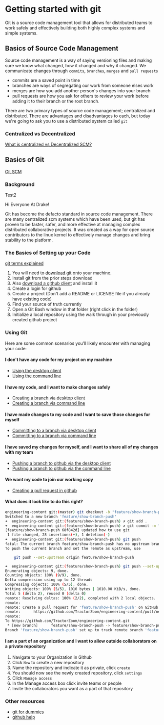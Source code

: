 # Getting started with git

Git is a source code management tool that allows for distributed teams to work safely and effectively building both highly complex systems and simple systems.

## Basics of Source Code Management

Source code management is a way of saying versioning files and making sure we know what changed, how it changed and why it changed.  We communicate changes through `commits`, `branches`, `merges` and `pull requests`

- commits are a saved point in time
- branches are ways of segregating our work from someone elses work
- merges are how you add another person's changes into your branch
- pull requests are how you ask for others to review your work before adding it to their branch or the root branch.

There are two primary types of source code management; centralized and distributed.  There are advantages and disadvantages to each, but today we're going to ask you to use a distributed system called `git`

### Centralized vs Decentralized 

[What is centralized vs Decentralized SCM?](https://medium.com/faun/centralized-vs-distributed-version-control-systems-a135091299f0)

## Basics of Git

[Git SCM](https://git-scm.com/about)

### Background

Test2

Hi Everyone At Drake!


Git has become the defacto standard in source code management.  There are many centralized scm systems which have been used, but git has proven to be faster, safer, and more effective at managing complex distributed collaborative projects.  It was created as a way for open source contributors to the linux kernel to effectively manage changes and bring stability to the platform.

### The Basics of Setting up your Code

[git terms explained](https://linuxacademy.com/blog/linux/git-terms-explained/)

1. You will need to [download git](https://git-scm.com/downloads) onto your machine.
1. Install git from the prior steps download
1. Also [download a github client](https://desktop.github.com/) and install it
1. Create a login for github
1. Create a project (Don't add a README or LICENSE file if you already have existing code)
1. Find your source of truth currently
1. Open a Git Bash window in that folder (right click in the folder)
1. Initialize a local repository using the walk through in your previously created github project

### Using Git

Here are some common scenarios you'll likely encounter with managing your code:

#### I don't have any code for my project on my machine

- [Using the desktop client](https://help.github.com/en/desktop/contributing-to-projects/cloning-and-forking-repositories-from-github-desktop)
- [Using the command line](https://help.github.com/en/github/creating-cloning-and-archiving-repositories/cloning-a-repository)

#### I have my code, and I want to make changes safely

- [Creating a branch via desktop client](https://help.github.com/en/desktop/contributing-to-projects/creating-a-branch-for-your-work)
- [Creating a branch via command line](https://git-scm.com/book/en/v2/Git-Branching-Basic-Branching-and-Merging)

#### I have made changes to my code and I want to save those changes for myself

- [Committing to a branch via desktop client](https://help.github.com/en/desktop/contributing-to-projects/committing-and-reviewing-changes-to-your-project)
- [Committing to a branch via command line](https://git-scm.com/docs/git-commit)

#### I have saved my changes for myself, and I want to share all of my changes with my team

- [Pushing a branch to github via the desktop client](https://help.github.com/en/desktop/contributing-to-projects/syncing-your-branch)
- [Pushing a branch to github via the command line](https://help.github.com/en/github/using-git/pushing-commits-to-a-remote-repository)

#### We want my code to join our working copy

- [Creating a pull request in github](https://help.github.com/en/desktop/contributing-to-projects/creating-a-pull-request)

#### What does it look like to do this right?

```bash
engineering-content git:(master) git checkout -b "feature/show-branch-push"
Switched to a new branch 'feature/show-branch-push'
➜  engineering-content git:(feature/show-branch-push) ✗ git add .
➜  engineering-content git:(feature/show-branch-push) ✗ git commit -m "updated how to use git"
[feature/show-branch-push 68f842d] updated how to use git
 1 file changed, 28 insertions(+), 1 deletion(-)
➜  engineering-content git:(feature/show-branch-push) git push
fatal: The current branch feature/show-branch-push has no upstream branch.
To push the current branch and set the remote as upstream, use

    git push --set-upstream origin feature/show-branch-push

➜  engineering-content git:(feature/show-branch-push) git push --set-upstream origin feature/show-branch-push
Enumerating objects: 9, done.
Counting objects: 100% (9/9), done.
Delta compression using up to 12 threads
Compressing objects: 100% (5/5), done.
Writing objects: 100% (5/5), 1010 bytes | 1010.00 KiB/s, done.
Total 5 (delta 2), reused 0 (delta 0)
remote: Resolving deltas: 100% (2/2), completed with 2 local objects.
remote:
remote: Create a pull request for 'feature/show-branch-push' on GitHub by visiting:
remote:      https://github.com/TractorZoom/engineering-content/pull/new/feature/show-branch-push
remote:
To https://github.com/TractorZoom/engineering-content.git
 * [new branch]      feature/show-branch-push -> feature/show-branch-push
Branch 'feature/show-branch-push' set up to track remote branch 'feature/show-branch-push' from 'origin'.
```

#### I am a part of an organization and I want to allow outside collaborators on a private repository

1. Navigate to your Organization in Github
1. Click `New` to create a new repository
1. Name the repository and indicate it as private, click `create`
1. You should now see the newly created repository, click `settings`
1. Click `Manage access`
1. In the Manage access box click invite teams or people
1. Invite the collaborators you want as a part of that repository

### Other resources

- [git for dummies](https://dev.to/doylecodes/git-for-dummies-1a2i)
- [github help](https://help.github.com/en)
